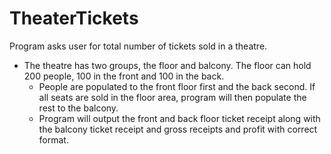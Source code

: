 # TheaterTickets
Program asks user for total number of tickets sold in a theatre. 
- The theatre has two groups, the floor and balcony. The floor can hold 200 people, 100 in the front and 100 in the back. 
  - People are populated to the front floor first and the back second. If all seats are sold in the floor area, program will then populate the rest to the balcony. 
  - Program will output the front and back floor ticket receipt along with the balcony ticket receipt and gross receipts and profit with correct format.

